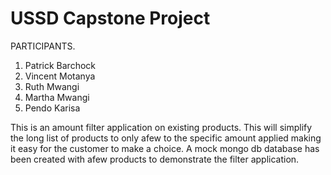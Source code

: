 # USSD Capstone Project
PARTICIPANTS.
1. Patrick Barchock
2. Vincent Motanya
3. Ruth Mwangi
4. Martha Mwangi
5. Pendo Karisa


This is an amount filter application on existing products.
This will simplify the long list of products to only afew to the specific amount applied making it easy for the customer to make a choice.
A mock mongo db database has been created with afew products to demonstrate the filter application.
